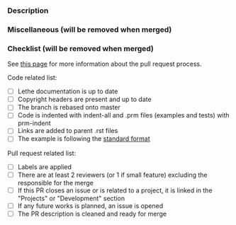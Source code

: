 <!-- Please, fill in the description as completely as possible.-->

### Description

<!-- Explain the content of the new example
       What are the motivations? 
       What is/are the feature(s) highlighted in this example? -->

### Miscellaneous (will be removed when merged)

<!-- Anything that you would like to add that does not fit into any of the categories above.
       Note that any critical information should be in the categories above.
       Examples:
         Future changes or features that will be added in subsequent pull requests
         Any comments or highlights for the reviewers -->

### Checklist (will be removed when merged)
See [this page](https://chaos-polymtl.github.io/lethe/documentation/contributing.html#pull-requests) for more information about the pull request process.

Code related list:
- [ ] Lethe documentation is up to date
- [ ] Copyright headers are present and up to date
- [ ] The branch is rebased onto master
- [ ] Code is indented with indent-all and .prm files (examples and tests) with prm-indent
- [ ] Links are added to parent .rst files
- [ ] The example is following the [standard format](https://chaos-polymtl.github.io/lethe/documentation/contributing.html#general-rules-and-format)

Pull request related list:
- [ ] Labels are applied
- [ ] There are at least 2 reviewers (or 1 if small feature) excluding the responsible for the merge
- [ ] If this PR closes an issue or is related to a project, it is linked in the "Projects" or "Development" section
- [ ] If any future works is planned, an issue is opened
- [ ] The PR description is cleaned and ready for merge